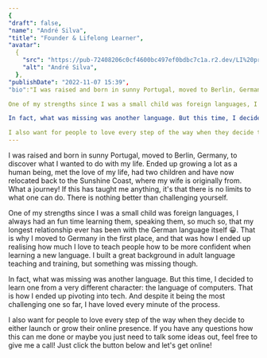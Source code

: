 ```yaml
---
{
"draft": false,
"name": "André Silva",
"title": "Founder & Lifelong Learner",
"avatar":
  {
    "src": "https://pub-72408206c0cf4600bc497ef0bdbc7c1a.r2.dev/LI%20profile%20pic.jpeg",
    "alt": "André Silva",
  },
"publishDate": "2022-11-07 15:39",
"bio":"I was raised and born in sunny Portugal, moved to Berlin, Germany, to discover what I wanted to do with my life. Ended up growing a lot as a human being, met the love of my life, had two children and have now relocated back to the Sunshine Coast, where my wife is originally from. What a journey! If this has taught me anything, it's that there is no limits to what one can do. There is nothing better than challenging yourself.

One of my strengths since I was a small child was foreign languages, I always had an fun time learning them, speaking them, so much so, that my longest relationship ever has been with the German language itself 😀. That is why I moved to Germany in the first place, and that was how I ended up realising how much I love to teach people how to be more confident when learning a new language. I built a great background in adult language teaching and training, but something was missing though. 

In fact, what was missing was another language. But this time, I decided to learn one from a very different character: the language of computers. That is how I ended up pivoting into tech. And despite it being the most challenging one so far, I have loved every minute of the process.

I also want for people to love every step of the way when they decide to either launch or grow their online presence. If you have any questions how this can me done or maybe you just need to talk some ideas out, feel free to give me a call! Just click the button below and let's get online!"}
---
```



I was raised and born in sunny Portugal, moved to Berlin, Germany, to discover what I wanted to do with my life. Ended up growing a lot as a human being, met the love of my life, had two children and have now relocated back to the Sunshine Coast, where my wife is originally from. What a journey! If this has taught me anything, it's that there is no limits to what one can do. There is nothing better than challenging yourself.

One of my strengths since I was a small child was foreign languages, I always had an fun time learning them, speaking them, so much so, that my longest relationship ever has been with the German language itself 😀. That is why I moved to Germany in the first place, and that was how I ended up realising how much I love to teach people how to be more confident when learning a new language. I built a great background in adult language teaching and training, but something was missing though. 

In fact, what was missing was another language. But this time, I decided to learn one from a very different character: the language of computers. That is how I ended up pivoting into tech. And despite it being the most challenging one so far, I have loved every minute of the process.

I also want for people to love every step of the way when they decide to either launch or grow their online presence. If you have any questions how this can me done or maybe you just need to talk some ideas out, feel free to give me a call! Just click the button below and let's get online!



